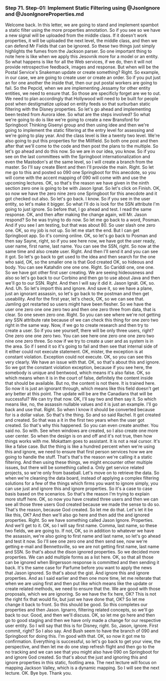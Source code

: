 ### Step 71. Step-01: Implement Static Filtering using @JsonIgnore and @JsonIgnoreProperties.md
Welcome back. In this letter, we are going to stand and implement spambot a static filter using the more properties annotation. So if you see so we have a new signal will be uploaded from the middle class. If it doesn't work properties, it will be uploaded the next level, the middle class, and then we can defend Mr Fields that can be ignored. So these two things just simply highlights the fumes from the Jackson parser. So one important thing to note here is like when we apply this Jesovnik more for a model or an entity. So what happens is like for all the Web services, if we do, then it will not provide retrospective feedback, images and response. But when will be the Postal Service's Snakeman update or create something? Right. So example, in our case, we are going to create user or create an order. So if you put just an for one another the inside that, then our put postal workers are going to fail. So the Pepcid, when we are implementing Jessamy for other entity entities, we need to ensure that. So those are specificly forget are we to out. We need to plan accordingly that Hollywood will need to be built for people post when destigmatize upload on entity feeds so that surburban static filtering with the Disney properties. So let's go ahead and implementing been tested from Aurora idee. So what are the steps involved? So what we're going to do is like we're going to create a new Bransford for Springboot Thinking Gisenyi group and then using idee and then we're going to implement the static filtering at the entry level for assessing and we're going to play year. And the class level is like a twenty two level. We're also going to put this properties for the Millfield. So both one post and then after that we'll come to the code and then post the plans to the multiple. So let's go ahead and do this now. So we are in our idea, you know. So if you see on the last committees with the Springboot internationalization and even the Mastodon's at the same level, so I will create a branch from the master. So I'll say create Blent and then I'll provide the main. Right. So let me go to this and posted so 090 one Springboot for this anecdote, so you will come with the accent mapping of 090 will come with and use the upcoming lectures. OK, so that's the reason we have given in the ninth section zero one is going to be with Jason Ignat. So let's click on Finish. OK, so now we have the zero nine zero one Springboot for this anecdote and it got checked out also. So let's go back. I know. So if you see in the user entity, so let's make it bigger. So what I'll do is look for the SSN attribute I'm going to just ignore. So before that, I go ahead and test. I read the same response. OK, and then after making the change again, will Mr. Jason respond? So he was trying to do now. So let me go back to a word, Posman. And if you see I am testing, but that was about 80. So user slash one zero one. OK, so my job is not up. So let me start the end. But I can get Springboot app. So it's coming online. OK, so let's go back to Posman and then say Sayne, right, so if you see here now, we have got the user ready, user name, first name, last name. You can see the SSN, right. So now at the same time and also create user. Right. And then I'll send it and you can see it got. So let's go back to get used to the idea and then search for the one who said, OK, so the smaller one is that God created OK, so hideous and body. You can see Katahdin one one one. Right. So Cariddi one, one one. So we have got other first user creating. We are seeing hideousness and also so let's go back to our Corbino and then go to use about Java and then we'll go to our SSN. Right. And then I will say it did it. Jason Ignát. OK, so. And. Uh. So let's import this and ignore. And save it, so we have a plane, just an ignorant assassin, so let's go back to the postman and then get useability. And for the first year, let's check, OK, so we can see that. Jamling got restarted so users might have been flesher. So we have the user one zero one one zero two and then one zero three from data, that is clear. So one seven zero one. Right. So you can see where we're not getting any SSN attribute rate because of we can check this thing for one zero two right in the same way. Now, if we go to create research and then try to create a user. So if you see yourself, there will be only three users, right? One zero one one zero two. You can see here one zero one one zero two nine one zero three. So now if we try to create a user and as system is in the area. So if I send it so it's going to fail and then see that internal side of it either could not execute statement. OK, mister, the exception is at constant violation. Exception could not execute. OK, so you can see this very clearly. We have an issue with that. OK, so that's about this and ignore. So we got the constant violation exception, because if you see here, the somebody is unique and bentwood, which means it's also false. OK, so which means when it is in the court of false, definitely the content inside that should be available. But no, the content is not there. It is trained here. So now it is just an ignorant through, which means like this field doesn't get any better at this point. The update will be are the Canadians that will be successful? We can try that now. OK, I'll say two and then say it. So which means like, no, the assassin nullable values and it is just an example. I'll go back and use that. Right. So when I know it should be converted because for is a dollar value. So that's the thing. So and so said Rachel. It got created and created. So that was a it in the first two years when the user got created. So that's why this happened. So you can even create another. You said no. So with. See when windows are created, so I also create one more user center. So when the design is on and off and it's not true, then how things works with me. Mokattam goes to assistant. It is not a real cursor. It's like a false case. But the thing is like a hundred percent when we're using this and ignore, we need to ensure that first person services how we are going to handle the stuff. That's that's the reason we're calling it a static filtering. And then using these things, we might encounter other multiple issues, but there will be something called a. Only get service related projects, so we're only from baseball. Let's move on to retrieve the data. So when we're cleaning the data board, instead of applying a complex filtering solutions for a few of the things which firms you want to ignore simply, you can use just and ignore this and ignore properties. So it's a case to case basis based on the scenarios. So that's the reason I'm trying to explain more stuff here. OK, so now you have created three users and then we can see all those three users God created because we made the sense to do so. That's the reason, because God created. So let me do that. Let's let it be like this, OK? And then we'll also go here and then add the and ignored properties. Right. So we have something called Jason Ignore. Properties. And we'll get to it. OK, so I will say first name. Comma, last name, so these two fields, we are going to. If not, OK, so in addition to whatever we have the assassin, we're also going to first name and last name, so let's go ahead and test it now. So I'll see one zero one and then send see, now we're getting e-mail and Bennettsville, so we are not getting first name, last name and SSN. So that's about the dison ignored properties. So we decided more properties. We can add multiple forms as a list here. OK, so that all those can be ignored when Birgersson response is committed and then sending it back. It's the same case for Parfume before you want to apply the news that Jason ignored. So that's about the gist. And ignore this and ignore properties. And as I said earlier and then one more time, let me reiterate that when we are using first and then put like which means like the update or create related methods, we need to ensure that the. We are good with those proposals, which we are ignoring. So we have the fix here, OK? This is not the right fix that would fix, but just we have done that, OK? So let me change it back to front. So this should be good. So this completes our properties and then Jason. Ignarro, filtering related concepts, so we'll go back to our. Good, and then we'll discuss. OK, so let me go here and then go to good staging and then we have only made a change for our respective user entity. So I will say that this is for Disney, right. So, Jason, ignore. First commit, right? So I also say. And Bush seem to have the branch of 090 and Springboot for doing this. I'm good with that. OK, so now it got me to confirmation. Everything is successful, so let's go back to get your view, the perspective, and then let me do one step refresh flight and then go to the no tracking and we can see that you might also have 090 on Springboot for and ignore God created. So that's about the just and ignoring this and ignore properties in this static, footling area. The next lecture will focus on mapping Jackson Valley, which is a dynamic mapping. So I will see the next lecture. OK. Bye bye. Thank you. 